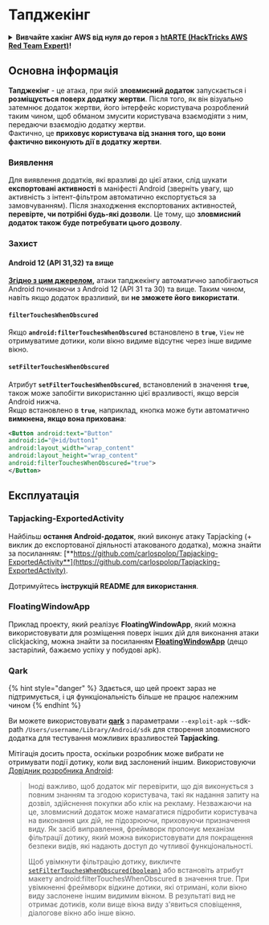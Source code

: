 # Тапджекінг

<details>

<summary><strong>Вивчайте хакінг AWS від нуля до героя з</strong> <a href="https://training.hacktricks.xyz/courses/arte"><strong>htARTE (HackTricks AWS Red Team Expert)</strong></a><strong>!</strong></summary>

Інші способи підтримки HackTricks:

* Якщо ви хочете побачити вашу **компанію в рекламі HackTricks** або **завантажити HackTricks у форматі PDF**, перевірте [**ПЛАНИ ПІДПИСКИ**](https://github.com/sponsors/carlospolop)!
* Отримайте [**офіційний PEASS & HackTricks мерч**](https://peass.creator-spring.com)
* Відкрийте для себе [**Сім'ю PEASS**](https://opensea.io/collection/the-peass-family), нашу колекцію ексклюзивних [**NFT**](https://opensea.io/collection/the-peass-family)
* **Приєднуйтесь до** 💬 [**групи Discord**](https://discord.gg/hRep4RUj7f) або [**групи telegram**](https://t.me/peass) або **слідкуйте** за нами на **Twitter** 🐦 [**@carlospolopm**](https://twitter.com/hacktricks_live)**.**
* **Поділіться своїми хакерськими трюками, надсилайте PR до** [**HackTricks**](https://github.com/carlospolop/hacktricks) **і** [**HackTricks Cloud**](https://github.com/carlospolop/hacktricks-cloud) **репозиторіїв на GitHub**.

</details>

## **Основна інформація**

**Тапджекінг** - це атака, при якій **зловмисний додаток** запускається і **розміщується поверх додатку жертви**. Після того, як він візуально затемнює додаток жертви, його інтерфейс користувача розроблений таким чином, щоб обманом змусити користувача взаємодіяти з ним, передаючи взаємодію додатку жертви.\
Фактично, це **приховує користувача від знання того, що вони фактично виконують дії в додатку жертви**.

### Виявлення

Для виявлення додатків, які вразливі до цієї атаки, слід шукати **експортовані активності** в маніфесті Android (зверніть увагу, що активність з інтент-фільтром автоматично експортується за замовчуванням). Після знаходження експортованих активностей, **перевірте, чи потрібні будь-які дозволи**. Це тому, що **зловмисний додаток також буде потребувати цього дозволу**.

### Захист

#### Android 12 (API 31,32) та вище

[**Згідно з цим джерелом**](https://www.geeksforgeeks.org/tapjacking-in-android/)**,** атаки тапджекінгу автоматично запобігаються Android починаючи з Android 12 (API 31 та 30) та вище. Таким чином, навіть якщо додаток вразливий, ви **не зможете його використати**.

#### `filterTouchesWhenObscured`

Якщо **`android:filterTouchesWhenObscured`** встановлено в **`true`**, `View` не отримуватиме дотики, коли вікно видиме відсутнє через інше видиме вікно.

#### **`setFilterTouchesWhenObscured`**

Атрибут **`setFilterTouchesWhenObscured`**, встановлений в значення **`true`**, також може запобігти використанню цієї вразливості, якщо версія Android нижча.\
Якщо встановлено в **`true`**, наприклад, кнопка може бути автоматично **вимкнена, якщо вона прихована**:
```xml
<Button android:text="Button"
android:id="@+id/button1"
android:layout_width="wrap_content"
android:layout_height="wrap_content"
android:filterTouchesWhenObscured="true">
</Button>
```
## Експлуатація

### Tapjacking-ExportedActivity

Найбільш **остання Android-додаток**, який виконує атаку Tapjacking (+ виклик до експортованої діяльності атакованого додатка), можна знайти за посиланням: [**https://github.com/carlospolop/Tapjacking-ExportedActivity**](https://github.com/carlospolop/Tapjacking-ExportedActivity).

Дотримуйтесь **інструкцій README для використання**.

### FloatingWindowApp

Приклад проекту, який реалізує **FloatingWindowApp**, який можна використовувати для розміщення поверх інших дій для виконання атаки clickjacking, можна знайти за посиланням [**FloatingWindowApp**](https://github.com/aminography/FloatingWindowApp) (дещо застарілий, бажаємо успіху у побудові apk).

### Qark

{% hint style="danger" %}
Здається, що цей проект зараз не підтримується, і ця функціональність більше не працює належним чином
{% endhint %}

Ви можете використовувати [**qark**](https://github.com/linkedin/qark) з параметрами `--exploit-apk` --sdk-path `/Users/username/Library/Android/sdk` для створення зловмисного додатка для тестування можливих вразливостей **Tapjacking**.

Мітігація досить проста, оскільки розробник може вибрати не отримувати події дотику, коли вид заслонений іншим. Використовуючи [Довідник розробника Android](https://developer.android.com/reference/android/view/View#security):

> Іноді важливо, щоб додаток міг перевірити, що дія виконується з повним знанням та згодою користувача, такі як надання запиту на дозвіл, здійснення покупки або клік на рекламу. Незважаючи на це, зловмисний додаток може намагатися підробити користувача на виконання цих дій, не підозрюючи, приховуючи призначення виду. Як засіб виправлення, фреймворк пропонує механізм фільтрації дотику, який можна використовувати для покращення безпеки видів, які надають доступ до чутливої функціональності.
>
> Щоб увімкнути фільтрацію дотику, викличте [`setFilterTouchesWhenObscured(boolean)`](https://developer.android.com/reference/android/view/View#setFilterTouchesWhenObscured%28boolean%29) або встановіть атрибут макету android:filterTouchesWhenObscured в значення true. При увімкненні фреймворк відкине дотики, які отримані, коли вікно виду заслонене іншим видимим вікном. В результаті вид не отримає дотиків, коли вище вікна виду з'явиться сповіщення, діалогове вікно або інше вікно.
